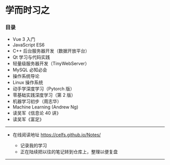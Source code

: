 # 学而时习之



### 目录

* Vue 3 入门
* JavaScript ES6
* C++ 后台服务器开发（数据开放平台）
* Qt 学习与代码实践
* 轻量级服务器开发（TinyWebServer）
* MySQL 必知必会
* 操作系统导论
* Linux 操作系统
* 动手学深度学习（Pytorch 版）
* 零基础实践深度学习（第 2 版）
* 机器学习初步（周志华）
* Machine Learning (Andrew Ng)
* 读吴军《信息论 40 讲》
* 读吴军《富足》



------



* 在线阅读地址 https://celfs.github.io/Notes/

  * 记录我的学习
  * 正在陆续把以往的笔记转到仓库上，整理以便复盘





------



